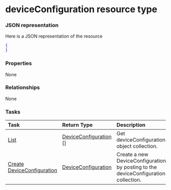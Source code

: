 # deviceConfiguration resource type



### JSON representation

Here is a JSON representation of the resource

<!-- {
  "blockType": "resource",
  "optionalProperties": [

  ],
  "@odata.type": "microsoft.graph.deviceconfiguration"
}-->

```json
{
}

```
### Properties
None

### Relationships
None


### Tasks

| Task		   | Return Type	|Description|
|:---------------|:--------|:----------|
|[List](../api/deviceconfiguration_list.md) | [DeviceConfiguration](deviceconfiguration.md) [] |Get deviceConfiguration object collection. |
|[Create DeviceConfiguration](../api/deviceconfiguration_post_deviceconfiguration.md) |[DeviceConfiguration](deviceconfiguration.md)| Create a new DeviceConfiguration by posting to the deviceConfiguration collection.|

<!-- uuid: 30ac240f-646a-48ce-9844-c87c538795bc
2015-10-19 09:46:32 UTC -->
<!-- {
  "type": "#page.annotation",
  "description": "deviceConfiguration resource",
  "keywords": "",
  "section": "documentation",
  "tocPath": ""
}-->